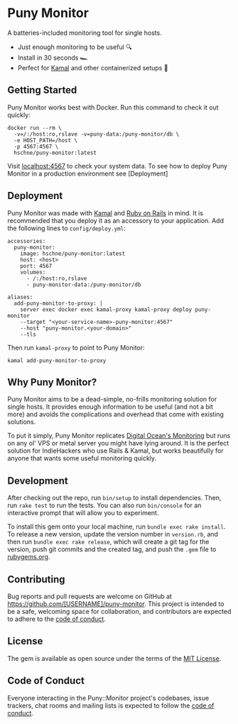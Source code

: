 
# Puny Monitor

A batteries-included monitoring tool for single hosts.

- Just enough monitoring to be useful 🔍
- Install in 30 seconds 🏎️
- Perfect for [Kamal](https://kamal-deploy.org/) and other containerized setups 🐋

## Getting Started

Puny Monitor works best with Docker. Run this command to check it out quickly: 

```
docker run --rm \
  -v=/:/host:ro,rslave -v=puny-data:/puny-monitor/db \
  -e HOST_PATH=/host \
  -p 4567:4567 \
  hschne/puny-monitor:latest
```

Visit [localhost:4567](http://localhost:4567) to check your system data. To see how to deploy Puny Monitor in a production environment see [Deployment]

## Deployment

Puny Monitor was made with [Kamal](https://kamal-deploy.org/) and [Ruby on Rails](https://rubyonrails.org/) in mind. It is recommended that you deploy it as an accessory to your application. Add the following lines to `config/deploy.yml`:

```
accessories:
  puny-monitor:
    image: hschne/puny-monitor:latest
    host: <host>
    port: 4567
    volumes:
      - /:/host:ro,rslave
      - puny-monitor-data:/puny-monitor/db
      
aliases:
  add-puny-monitor-to-proxy: |
    server exec docker exec kamal-proxy kamal-proxy deploy puny-monitor 
    --target "<your-service-name>-puny-monitor:4567"
    --host "puny-monitor.<your-domain>"
    --tls
```

Then run `kamal-proxy` to point to Puny Monitor: 

```
kamal add-puny-monitor-to-proxy
```

## Why Puny Monitor? 

Puny Monitor aims to be a dead-simple, no-frills monitoring solution for single hosts. It provides enough information to be useful (and not a bit more) and avoids the complications and overhead that come with existing solutions. 

To put it simply, Puny Monitor replicates [Digital Ocean's Monitoring](https://www.digitalocean.com/products/monitoring) but runs on any ol' VPS or metal server you might have lying around. It is the perfect solution for IndieHackers who use Rails & Kamal, but works beautifully for anyone that wants some useful monitoring quickly. 

## Development

After checking out the repo, run `bin/setup` to install dependencies. Then, run `rake test` to run the tests. You can also run `bin/console` for an interactive prompt that will allow you to experiment.

To install this gem onto your local machine, run `bundle exec rake install`. To release a new version, update the version number in `version.rb`, and then run `bundle exec rake release`, which will create a git tag for the version, push git commits and the created tag, and push the `.gem` file to [rubygems.org](https://rubygems.org).

## Contributing

Bug reports and pull requests are welcome on GitHub at https://github.com/[USERNAME]/puny-monitor. This project is intended to be a safe, welcoming space for collaboration, and contributors are expected to adhere to the [code of conduct](https://github.com/[USERNAME]/puny-monitor/blob/main/CODE_OF_CONDUCT.md).

## License

The gem is available as open source under the terms of the [MIT License](https://opensource.org/licenses/MIT).

## Code of Conduct

Everyone interacting in the Puny::Monitor project's codebases, issue trackers, chat rooms and mailing lists is expected to follow the [code of conduct](https://github.com/[USERNAME]/puny-monitor/blob/main/CODE_OF_CONDUCT.md).
